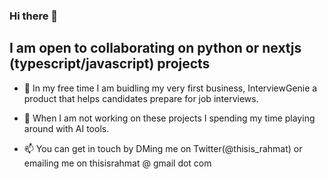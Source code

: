 ### Hi there 👋


## I am open to collaborating on python or nextjs (typescript/javascript) projects


- 🔭 In my free time I am buidling my very first business, InterviewGenie a product that helps candidates prepare for job interviews.

- 🌱 When I am not working on these projects I spending my time playing around with AI tools.
- 📫 You can get in touch by DMing me on Twitter(@thisis_rahmat) or emailing me on thisisrahmat @ gmail  dot com 

<!--
**ThisIsRahmat/ThisIsRahmat** is a ✨ _special_ ✨ repository because its `README.md` (this file) appears on your GitHub profile.



Here are some ideas to get you started:

- 🔭 I’m currently working on ...
- 🌱 I’m currently learning ...
- 👯 I’m looking to collaborate on ...
- 🤔 I’m looking for help with ...
- 💬 Ask me about ...
- 📫 How to reach me: ...
- 😄 Pronouns: ...
- ⚡ Fun fact: ...
-->
